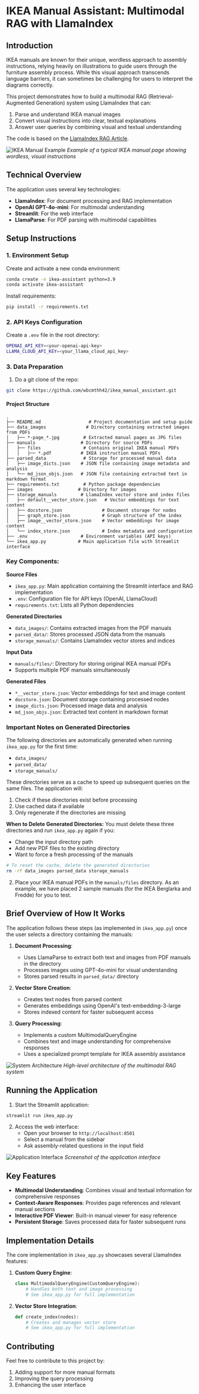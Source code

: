 # IKEA Manual Assistant: Multimodal RAG with LlamaIndex

## Introduction

IKEA manuals are known for their unique, wordless approach to assembly instructions, relying heavily on illustrations to guide users through the furniture assembly process. While this visual approach transcends language barriers, it can sometimes be challenging for users to interpret the diagrams correctly.

This project demonstrates how to build a multimodal RAG (Retrieval-Augmented Generation) system using LlamaIndex that can:
1. Parse and understand IKEA manual images
2. Convert visual instructions into clear, textual explanations
3. Answer user queries by combining visual and textual understanding

The code is based on the [LlamaIndex RAG Article](https://levelup.gitconnected.com/exploring-multimodal-rag-with-llamaindex-and-gpt-4-or-the-new-anthropic-sonnet-model-96705c877dbb).

![IKEA Manual Example](images/ikea_manual_example.png)
*Example of a typical IKEA manual page showing wordless, visual instructions*

## Technical Overview

The application uses several key technologies:
- **LlamaIndex**: For document processing and RAG implementation
- **OpenAI GPT-4o-mini**: For multimodal understanding
- **Streamlit**: For the web interface
- **LlamaParse**: For PDF parsing with multimodal capabilities

## Setup Instructions

### 1. Environment Setup

Create and activate a new conda environment:
```bash
conda create -n ikea-assistant python=3.9
conda activate ikea-assistant
```

Install requirements:
```bash
pip install -r requirements.txt
```


### 2. API Keys Configuration

Create a `.env` file in the root directory:
```bash
OPENAI_API_KEY=<your-openai-api-key>
LLAMA_CLOUD_API_KEY=<your_llama_cloud_api_key>
```


### 3. Data Preparation

1. Do a git clone of the repo:
```bash
git clone https://github.com/wbcmthh42/ikea_manual_assistant.git
```

#### Project Structure

```
.
├── README.md                  # Project documentation and setup guide
├── data_images               # Directory containing extracted images from PDFs
│   ├── *-page_*.jpg         # Extracted manual pages as JPG files
├── manuals                 # Directory for source PDFs
│   ├── files                # Contains original IKEA manual PDFs
│   │   ├── *.pdf           # IKEA instruction manual PDFs
├── parsed_data              # Storage for processed manual data
│   ├── image_dicts.json    # JSON file containing image metadata and analysis
│   └── md_json_objs.json   # JSON file containing extracted text in markdown format
├── requirements.txt         # Python package dependencies
├── images                 # Directory for images
├── storage_manuals         # LlamaIndex vector store and index files
│   ├── default__vector_store.json   # Vector embeddings for text content
│   ├── docstore.json               # Document storage for nodes
│   ├── graph_store.json            # Graph structure of the index
│   ├── image__vector_store.json    # Vector embeddings for image content
│   └── index_store.json            # Index metadata and configuration
├── .env                    # Environment variables (API keys)
└── ikea_app.py            # Main application file with Streamlit interface
```

### Key Components:

**Source Files**
   - `ikea_app.py`: Main application containing the Streamlit interface and RAG implementation
   - `.env`: Configuration file for API keys (OpenAI, LlamaCloud)
   - `requirements.txt`: Lists all Python dependencies

**Generated Directories**
   - `data_images/`: Contains extracted images from the PDF manuals
   - `parsed_data/`: Stores processed JSON data from the manuals
   - `storage_manuals/`: Contains LlamaIndex vector stores and indices

**Input Data**
   - `manuals/files/`: Directory for storing original IKEA manual PDFs
   - Supports multiple PDF manuals simultaneously

**Generated Files**
   - `*__vector_store.json`: Vector embeddings for text and image content
   - `docstore.json`: Document storage containing processed nodes
   - `image_dicts.json`: Processed image data and analysis
   - `md_json_objs.json`: Extracted text content in markdown format

### Important Notes on Generated Directories

The following directories are automatically generated when running `ikea_app.py` for the first time:
- `data_images/`
- `parsed_data/`
- `storage_manuals/`

These directories serve as a cache to speed up subsequent queries on the same files. The application will:
1. Check if these directories exist before processing
2. Use cached data if available
3. Only regenerate if the directories are missing

**When to Delete Generated Directories:**
You must delete these three directories and run `ikea_app.py` again if you:
- Change the input directory path
- Add new PDF files to the existing directory
- Want to force a fresh processing of the manuals

```bash
# To reset the cache, delete the generated directories
rm -rf data_images parsed_data storage_manuals
```

2. Place your IKEA manual PDFs in the `manuals/files` directory. As an example, we have placed 2 sample manuals (for the IKEA Berglarka and Fredde) for you to test.

## Brief Overview of How It Works

The application follows these steps (as implemented in `ikea_app.py`) once the user selects a directory containing the manuals:

1. **Document Processing**:
   - Uses LlamaParse to extract both text and images from PDF manuals in the directory
   - Processes images using GPT-4o-mini for visual understanding
   - Stores parsed results in `parsed_data/` directory

2. **Vector Store Creation**:
   - Creates text nodes from parsed content
   - Generates embeddings using OpenAI's text-embedding-3-large
   - Stores indexed content for faster subsequent access

3. **Query Processing**:
   - Implements a custom MultimodalQueryEngine
   - Combines text and image understanding for comprehensive responses
   - Uses a specialized prompt template for IKEA assembly assistance

![System Architecture](images/system_architecture.png)
*High-level architecture of the multimodal RAG system*

## Running the Application

1. Start the Streamlit application:
```bash
streamlit run ikea_app.py
```


2. Access the web interface:
   - Open your browser to `http://localhost:8501`
   - Select a manual from the sidebar
   - Ask assembly-related questions in the input field

![Application Interface](images/app_interface.png)
*Screenshot of the application interface*

## Key Features

- **Multimodal Understanding**: Combines visual and textual information for comprehensive responses
- **Context-Aware Responses**: Provides page references and relevant manual sections
- **Interactive PDF Viewer**: Built-in manual viewer for easy reference
- **Persistent Storage**: Saves processed data for faster subsequent runs

## Implementation Details

The core implementation in `ikea_app.py` showcases several LlamaIndex features:

1. **Custom Query Engine**:
   ```python
   class MultimodalQueryEngine(CustomQueryEngine):
       # Handles both text and image processing
       # See ikea_app.py for full implementation
   ```

2. **Vector Store Integration**:
   ```python
   def create_index(nodes):
       # Creates and manages vector store
       # See ikea_app.py for full implementation
   ```

## Contributing

Feel free to contribute to this project by:
1. Adding support for more manual formats
2. Improving the query processing
3. Enhancing the user interface
